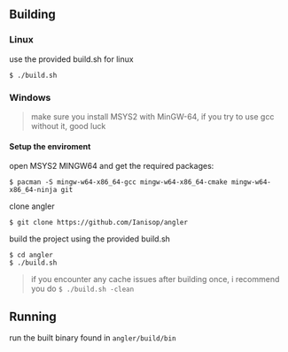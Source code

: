 ## Building
### Linux
use the provided build.sh for linux
```
$ ./build.sh
```
### Windows
> make sure you install MSYS2 with MinGW-64, if you try to use gcc without it, good luck

#### Setup the enviroment
open MSYS2 MINGW64 and get the required packages:
```
$ pacman -S mingw-w64-x86_64-gcc mingw-w64-x86_64-cmake mingw-w64-x86_64-ninja git
```
clone angler
```
$ git clone https://github.com/Ianisop/angler
```
build the project using the provided build.sh
```
$ cd angler
$ ./build.sh
```

> if you encounter any cache issues after building once, i recommend you do ```$ ./build.sh -clean ```

## Running
run the built binary found in ``` angler/build/bin ```
